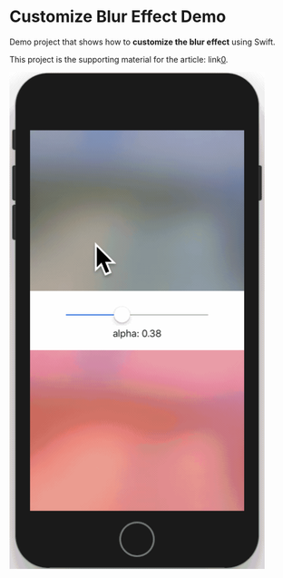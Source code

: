 # Customize Blur Effect Demo
Demo project that shows how to **customize the blur effect** using Swift. 

This project is the supporting material for the article: link[0].

<img src="Demo/demo.gif" width="450">

[0]:
"https://medium.com/@tungfam/how-to-customize-the-intensity-of-blur-effect-on-ios-cc5698c49a91"
